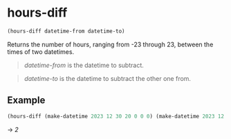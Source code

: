 # hours-diff
```scheme
(hours-diff datetime-from datetime-to)
```
Returns the number of hours, ranging from -23 through 23, between the times of two datetimes.

> *datetime-from* is the datetime to subtract.

> *datetime-to* is the datetime to subtract the other one from.

## Example
```scheme
(hours-diff (make-datetime 2023 12 30 20 0 0 0) (make-datetime 2023 12 31 22 0 0 0))
```
-> *2*